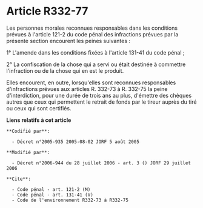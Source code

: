 # Article R332-77

Les personnes morales reconnues responsables dans les conditions prévues à l'article 121-2 du code pénal des infractions
prévues par la présente section encourent les peines suivantes :

1° L'amende dans les conditions fixées à l'article 131-41 du code pénal ;

2° La confiscation de la chose qui a servi ou était destinée à commettre l'infraction ou de la chose qui en est le produit.

Elles encourent, en outre, lorsqu'elles sont reconnues responsables d'infractions prévues aux articles R. 332-73 à R. 332-75
la peine d'interdiction, pour une durée de trois ans au plus, d'émettre des chèques autres que ceux qui permettent le retrait
de fonds par le tireur auprès du tiré ou ceux qui sont certifiés.

**Liens relatifs à cet article**

	**Codifié par**:

	  - Décret n°2005-935 2005-08-02 JORF 5 août 2005

	**Modifié par**:

	  - Décret n°2006-944 du 28 juillet 2006 - art. 3 () JORF 29 juillet 2006

	**Cite**:

	  - Code pénal - art. 121-2 (M)
	  - Code pénal - art. 131-41 (V)
	  - Code de l'environnement R332-73 à R332-75
